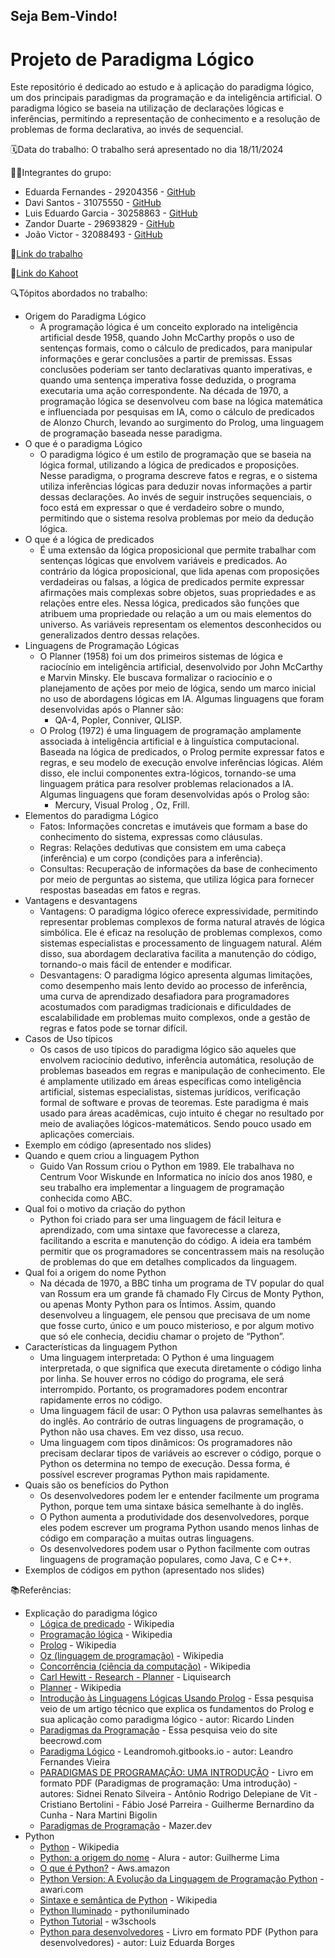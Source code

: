 ## Seja Bem-Vindo!

# Projeto de Paradigma Lógico

Este repositório é dedicado ao estudo e à aplicação do paradigma lógico, um dos principais paradigmas da programação e da inteligência artificial. O paradigma lógico se baseia na utilização de declarações lógicas e inferências, permitindo a representação de conhecimento e a resolução de problemas de forma declarativa, ao invés de sequencial.

🗓️Data do trabalho: O trabalho será apresentado no dia 18/11/2024

👨‍💻Integrantes do grupo:
- Eduarda Fernandes - 29204356 - [GitHub](https://github.com/eduardasf)
- Davi Santos - 31075550 - [GitHub](https://github.com/Davi140903)
- Luis Eduardo Garcia - 30258863 - [GitHub](https://github.com/luisgarcia723)
- Zandor Duarte - 29693829 - [GitHub](https://github.com/Duarte-01)
- João Victor - 32088493 - [GitHub](https://github.com/victor884)

  
🔗[Link do trabalho](https://view.genially.com/66f894478897e29f2b01a262/presentation-paradigma-logico) 

🔗[Link do Kahoot](https://create.kahoot.it/share/paradigma-logico/107dc4fb-b377-45b4-a49b-c00bf45a9787)

🔍Tópitos abordados no trabalho:
  - Origem do Paradigma Lógico
    - A programação lógica é um conceito explorado na inteligência artificial desde 1958, quando John McCarthy propôs o uso de sentenças formais, como o cálculo de predicados, para manipular informações e gerar conclusões a partir de premissas. Essas conclusões poderiam ser tanto declarativas quanto imperativas, e quando uma sentença imperativa fosse deduzida, o programa executaria uma ação correspondente. Na década de 1970, a programação lógica se desenvolveu com base na lógica matemática e influenciada por pesquisas em IA, como o cálculo de predicados de Alonzo Church, levando ao surgimento do Prolog, uma linguagem de programação baseada nesse paradigma.
  - O que é o paradigma Lógico
    - O paradigma lógico é um estilo de programação que se baseia na lógica formal, utilizando a lógica de predicados e proposições. Nesse paradigma, o programa descreve fatos e regras, e o sistema utiliza inferências lógicas para deduzir novas informações a partir dessas declarações. Ao invés de seguir instruções sequenciais, o foco está em expressar o que é verdadeiro sobre o mundo, permitindo que o sistema resolva problemas por meio da dedução lógica.
  - O  que é a lógica de predicados
    - É uma extensão da lógica proposicional que permite trabalhar com sentenças lógicas que envolvem variáveis e predicados. Ao contrário da lógica proposicional, que lida apenas com proposições verdadeiras ou falsas, a lógica de predicados permite expressar afirmações mais complexas sobre objetos, suas propriedades e as relações entre eles. Nessa lógica, predicados são funções que atribuem uma propriedade ou relação a um ou mais elementos do universo. As variáveis representam os elementos desconhecidos ou generalizados dentro dessas relações.
  - Linguagens de Programação Lógicas
    - O Planner (1958) foi um dos primeiros sistemas de lógica e raciocínio em inteligência artificial, desenvolvido por John McCarthy e Marvin Minsky. Ele buscava formalizar o raciocínio e o planejamento de ações por meio de lógica, sendo um marco inicial no uso de abordagens lógicas em IA. Algumas linguagens que foram desenvolvidas após o Planner são:
      - QA-4, Popler, Conniver, QLISP.
    - O Prolog (1972) é uma linguagem de programação amplamente associada à inteligência artificial e à linguística computacional. Baseada na lógica de predicados, o Prolog permite expressar fatos e regras, e seu modelo de execução envolve inferências lógicas. Além disso, ele inclui componentes extra-lógicos, tornando-se uma linguagem prática para resolver problemas relacionados a IA. Algumas linguagens que foram desenvolvidas após o Prolog são:
      - Mercury, Visual Prolog , Oz, Frill.
  - Elementos do paradigma Lógico
    - Fatos: Informações concretas e imutáveis que formam a base do conhecimento do sistema, expressas como cláusulas.
    - Regras: Relações dedutivas que consistem em uma cabeça (inferência) e um corpo (condições para a inferência).
    - Consultas: Recuperação de informações da base de conhecimento por meio de perguntas ao sistema, que utiliza lógica para fornecer respostas baseadas em fatos e regras.
  - Vantagens e desvantagens
    - Vantagens: O paradigma lógico oferece expressividade, permitindo representar problemas complexos de forma natural através de lógica simbólica. Ele é eficaz na resolução de problemas complexos, como sistemas especialistas e processamento de linguagem natural. Além disso, sua abordagem declarativa facilita a manutenção do código, tornando-o mais fácil de entender e modificar.
    - Desvantagens: O paradigma lógico apresenta algumas limitações, como desempenho mais lento devido ao processo de inferência, uma curva de aprendizado desafiadora para programadores acostumados com paradigmas tradicionais e dificuldades de escalabilidade em problemas muito complexos, onde a gestão de regras e fatos pode se tornar difícil.
  - Casos de Uso típicos
    - Os casos de uso típicos do paradigma lógico são aqueles que envolvem raciocínio dedutivo, inferência automática, resolução de problemas baseados em regras e manipulação de conhecimento. Ele é amplamente utilizado em áreas específicas como inteligência artificial, sistemas especialistas, sistemas jurídicos, verificação formal de software e provas de teoremas. Este paradigma é mais usado para áreas acadêmicas, cujo intuito é chegar no resultado por meio de avaliações lógicos-matemáticos. Sendo pouco usado em aplicações comerciais.
  - Exemplo em código (apresentado nos slides)
  - Quando e quem criou a linguagem Python
     - Guido Van Rossum criou o Python em 1989. Ele trabalhava no Centrum Voor Wiskunde en Informatica no início dos anos 1980, e seu trabalho era implementar a linguagem de programação conhecida como ABC.
  - Qual foi o motivo da criação do python
     - Python foi criado para ser uma linguagem de fácil leitura e aprendizado, com uma sintaxe que favorecesse a clareza, facilitando a escrita e manutenção do código. A ideia era também permitir que os programadores se concentrassem mais na resolução de problemas do que em detalhes complicados da linguagem.
  - Qual foi a origem do nome Python
     - Na década de 1970, a BBC tinha um programa de TV popular do qual van Rossum era um grande fã chamado Fly Circus de Monty Python, ou apenas Monty Python para os Íntimos.
Assim, quando desenvolveu a linguagem, ele pensou que precisava de um nome que fosse curto, único e um pouco misterioso, e por algum motivo que só ele conhecia, decidiu chamar o projeto de “Python”.
  - Características da linguagem Python
    - Uma linguagem interpretada: O Python é uma linguagem interpretada, o que significa que executa diretamente o código linha por linha. Se houver erros no código do programa, ele será interrompido. Portanto, os programadores podem encontrar rapidamente erros no código.
    - Uma linguagem fácil de usar: O Python usa palavras semelhantes às do inglês. Ao contrário de outras linguagens de programação, o Python não usa chaves. Em vez disso, usa recuo. 
    - Uma linguagem com tipos dinâmicos: Os programadores não precisam declarar tipos de variáveis ao escrever o código, porque o Python os determina no tempo de execução. Dessa forma, é possível escrever programas Python mais rapidamente.
  - Quais são os benefícios do Python
    - Os desenvolvedores podem ler e entender facilmente um programa Python, porque tem uma sintaxe básica semelhante à do inglês. 
    - O Python aumenta a produtividade dos desenvolvedores, porque eles podem escrever um programa Python usando menos linhas de código em comparação a muitas outras linguagens.
    - Os desenvolvedores podem usar o Python facilmente com outras linguagens de programação populares, como Java, C e C++.
  - Exemplos de códigos em python (apresentado nos slides)
 
📚Referências:
- Explicação do paradigma lógico 
  - [Lógica de predicado](https://pt.wikipedia.org/wiki/Lógica_de_predicados#:~:text=Na%20lógica%20matemática%2C%20a%20lógica,sorted%20logic%20ou%20infinitary%20logic.) - Wikipedia
  - [Programação lógica](https://pt.wikipedia.org/wiki/Programação_lógica#:~:text=A%20primeira%20linguagem%20de%20programação,eram%20disponíveis%20quando%20foi%20desenvolvida.) - Wikipedia
  - [Prolog](https://pt.wikipedia.org/wiki/Prolog) - Wikipedia
  - [Oz (linguagem de programação)](https://pt.wikipedia.org/wiki/Oz_(linguagem_de_programação)) - Wikipedia
  - [Concorrência (ciência da computação)](https://pt.wikipedia.org/wiki/Concorrência_(ciência_da_computação)) - Wikipedia
  - [Carl Hewitt - Research - Planner](https://www.liquisearch.com/carl_hewitt/research/planner) - Liquisearch
  - [Planner](https://pt.wikipedia.org/wiki/Planner) - Wikipedia
  - [Introdução às Linguagens Lógicas Usando Prolog](https://www.fsma.edu.br/si/edicao30/FSMA_SI_2022_2_04_Prolog.pdf) - Essa pesquisa veio de um artigo técnico que explica os fundamentos do Prolog e sua aplicação como paradigma lógico - autor: Ricardo Linden 
  - [Paradigmas da Programação](https://beecrowd.com/pt/blog-posts/paradigmas-da-programacao/) - Essa pesquisa veio do site beecrowd.com
  - [Paradigma Lógico](https://leandromoh.gitbooks.io/tcc-paradigmas-de-programacao/content/6_paradigma_logico/index.html) - Leandromoh.gitbooks.io - autor: Leandro Fernandes Vieira
  - [PARADIGMAS DE PROGRAMAÇÃO: UMA INTRODUÇÃO](https://www.editorasynapse.org/wp-content/uploads/2021/03/paradigmas_programacao_uma_introducao_V0.pdf) - Livro em formato PDF (Paradigmas de programação: Uma introdução) - autores: Sidnei Renato Silveira - Antônio Rodrigo Delepiane de Vit - Cristiano Bertolini - Fábio José Parreira - Guilherme Bernardino da Cunha - Nara Martini Bigolin
  - [Paradigmas de Programação](https://mazer.dev/pt-br/blog/artigos/paradigmas-de-programacao/) - Mazer.dev
- Python
  - [Python](https://pt.wikipedia.org/wiki/Python) - Wikipedia
  - [Python: a origem do nome](https://www.alura.com.br/artigos/python-origem-do-nome?srsltid=AfmBOopIq50CxLfIFpHC-XVlnSmX6KdGWjX636_er5psHKDbyNsWttvX) - Alura - autor: Guilherme Lima
  - [O que é Python?](https://aws.amazon.com/pt/what-is/python/) - Aws.amazon
  - [Python Version: A Evolução da Linguagem de Programação Python](https://awari.com.br/python-version-a-evolucao-da-linguagem-de-programacao-python-2/) - awari.com
  - [Sintaxe e semântica de Python](https://pt.m.wikipedia.org/wiki/Sintaxe_e_sem%C3%A2ntica_de_Python) - Wikipedia
  - [Python Iluminado](https://pythoniluminado.netlify.app/sintaxe) - pythoniluminado
  - [Python Tutorial](https://www.w3schools.com/python/) - w3schools
  - [Python para desenvolvedores](https://books.google.com.br/books?hl=pt-BR&lr=&id=eZmtBAAAQBAJ&oi=fnd&pg=PA5&dq=sintaxe+em+python&ots=VFOoupHjhm&sig=tyD_DZxjWTXahrwryq3yjTr2EcU#v=onepage&q=sintaxe%20em%20python&f=false) - Livro em formato PDF (Python para desenvolvedores) - autor: Luiz Eduarda Borges
